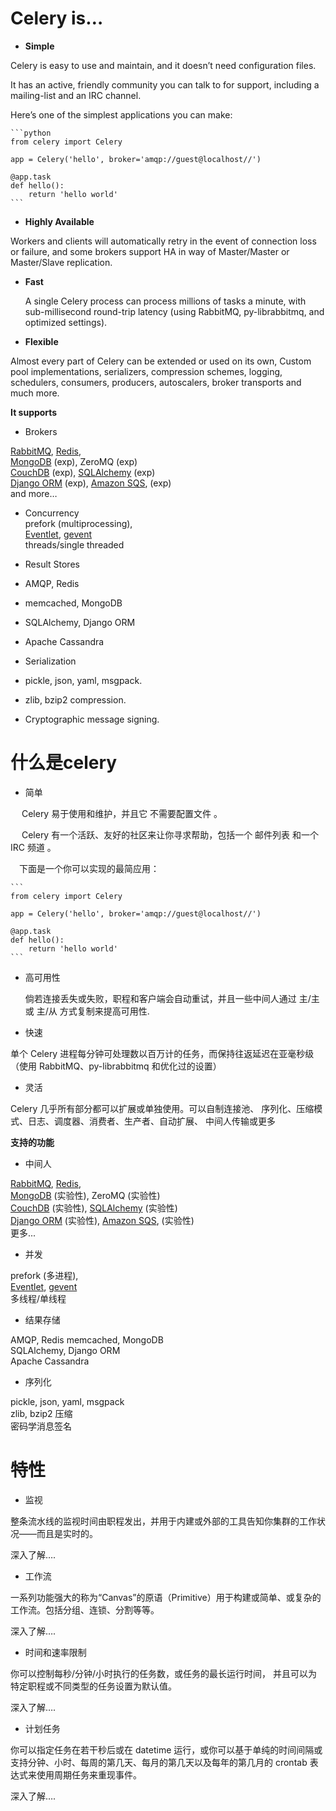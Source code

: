 # Celery is…

* **Simple**

 Celery is easy to use and maintain, and it doesn’t need configuration files.

 It has an active, friendly community you can talk to for support, including a mailing-list and an IRC channel.

 Here’s one of the simplest applications you can make:
    
    ```python
    from celery import Celery
    
    app = Celery('hello', broker='amqp://guest@localhost//')
    
    @app.task
    def hello():
        return 'hello world'
    ```
* **Highly Available**  

 Workers and clients will automatically retry in the event of connection loss or failure, and some brokers support HA in way of Master/Master or Master/Slave replication.

* **Fast**

  A single Celery process can process millions of tasks a minute, with sub-millisecond round-trip latency (using RabbitMQ, py-librabbitmq, and optimized settings).

* **Flexible**

 Almost every part of Celery can be extended or used on its own, Custom pool implementations, serializers, compression schemes, logging, schedulers, consumers, producers, autoscalers, broker transports and much more.


**It supports**
* Brokers

 [RabbitMQ](http://docs.celeryproject.org/en/latest/getting-started/brokers/rabbitmq.html#broker-rabbitmq), [Redis](http://docs.celeryproject.org/en/latest/getting-started/brokers/redis.html#broker-redis),  
 [MongoDB](http://docs.celeryproject.org/en/latest/getting-started/brokers/mongodb.html#broker-mongodb) (exp), ZeroMQ (exp)  
 [CouchDB](http://docs.celeryproject.org/en/latest/getting-started/brokers/couchdb.html#broker-couchdb) (exp), [SQLAlchemy](http://docs.celeryproject.org/en/latest/getting-started/brokers/sqlalchemy.html#broker-sqlalchemy) (exp)  
 [Django ORM](http://docs.celeryproject.org/en/latest/getting-started/brokers/django.html#broker-django) (exp), [Amazon SQS](http://docs.celeryproject.org/en/latest/getting-started/brokers/sqs.html#broker-sqs), (exp)  
 and more…

* Concurrency  
 prefork (multiprocessing),  
 [Eventlet](http://eventlet.net/), [gevent](http://gevent.org/)  
 threads/single threaded  

* Result Stores  
 * AMQP, Redis  
 * memcached, MongoDB  
 * SQLAlchemy, Django ORM  
 * Apache Cassandra  

* Serialization  
 * pickle, json, yaml, msgpack.  
 * zlib, bzip2 compression.  
 * Cryptographic message signing.  


# 什么是celery

* 简单

　 Celery 易于使用和维护，并且它 不需要配置文件 。

　 Celery 有一个活跃、友好的社区来让你寻求帮助，包括一个 邮件列表 和一个 IRC 频道 。

　下面是一个你可以实现的最简应用：

    ```
    from celery import Celery
    
    app = Celery('hello', broker='amqp://guest@localhost//')
    
    @app.task
    def hello():
        return 'hello world'
    ```
* 高可用性  

  倘若连接丢失或失败，职程和客户端会自动重试，并且一些中间人通过 主/主 或 主/从 方式复制来提高可用性.


* 快速

 单个 Celery 进程每分钟可处理数以百万计的任务，而保持往返延迟在亚毫秒级（使用 RabbitMQ、py-librabbitmq 和优化过的设置）

* 灵活

 Celery 几乎所有部分都可以扩展或单独使用。可以自制连接池、 序列化、压缩模式、日志、调度器、消费者、生产者、自动扩展、 中间人传输或更多
 
 
**支持的功能**
* 中间人

 [RabbitMQ](http://docs.celeryproject.org/en/latest/getting-started/brokers/rabbitmq.html#broker-rabbitmq), [Redis](http://docs.celeryproject.org/en/latest/getting-started/brokers/redis.html#broker-redis),  
 [MongoDB](http://docs.celeryproject.org/en/latest/getting-started/brokers/mongodb.html#broker-mongodb) (实验性), ZeroMQ (实验性)  
 [CouchDB](http://docs.celeryproject.org/en/latest/getting-started/brokers/couchdb.html#broker-couchdb) (实验性), [SQLAlchemy](http://docs.celeryproject.org/en/latest/getting-started/brokers/sqlalchemy.html#broker-sqlalchemy) (实验性)  
 [Django ORM](http://docs.celeryproject.org/en/latest/getting-started/brokers/django.html#broker-django) (实验性), [Amazon SQS](http://docs.celeryproject.org/en/latest/getting-started/brokers/sqs.html#broker-sqs), (实验性)  
 更多...

* 并发

 prefork (多进程),  
 [Eventlet](http://eventlet.net/), [gevent](http://gevent.org/)  
 多线程/单线程

* 结果存储

 AMQP, Redis 
 memcached, MongoDB  
 SQLAlchemy, Django ORM  
 Apache Cassandra  

* 序列化

 pickle, json, yaml, msgpack  
 zlib, bzip2 压缩  
 密码学消息签名  


# 特性

* 监视

 整条流水线的监视时间由职程发出，并用于内建或外部的工具告知你集群的工作状况——而且是实时的。

 深入了解….

* 工作流

 一系列功能强大的称为“Canvas”的原语（Primitive）用于构建或简单、或复杂的工作流。包括分组、连锁、分割等等。

 深入了解….

* 时间和速率限制

 你可以控制每秒/分钟/小时执行的任务数，或任务的最长运行时间， 并且可以为特定职程或不同类型的任务设置为默认值。

 深入了解….

* 计划任务

 你可以指定任务在若干秒后或在 datetime 运行，或你可以基于单纯的时间间隔或支持分钟、小时、每周的第几天、每月的第几天以及每年的第几月的 crontab 表达式来使用周期任务来重现事件。

 深入了解….